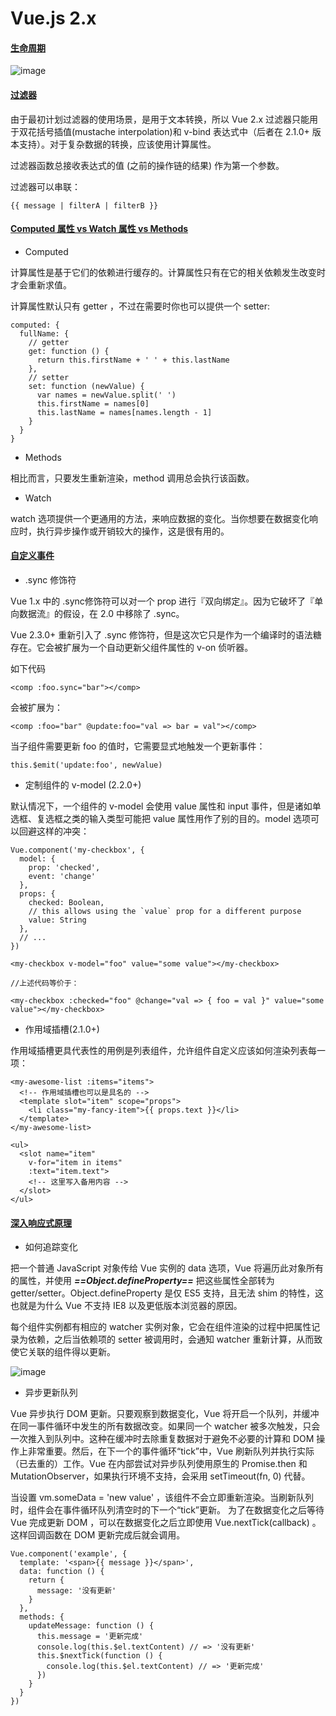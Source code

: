 # Vue.js 2.x

#### [生命周期](https://cn.vuejs.org/v2/guide/instance.html#生命周期图示)

![image](https://cn.vuejs.org/images/lifecycle.png)

#### [过滤器](https://cn.vuejs.org/v2/guide/syntax.html#过滤器)

由于最初计划过滤器的使用场景，是用于文本转换，所以 Vue 2.x 过滤器只能用于双花括号插值(mustache interpolation)和 v-bind 表达式中（后者在 2.1.0+ 版本支持）。对于复杂数据的转换，应该使用计算属性。

过滤器函数总接收表达式的值 (之前的操作链的结果) 作为第一个参数。

过滤器可以串联：
```
{{ message | filterA | filterB }} 
```

#### [Computed 属性 vs Watch 属性 vs Methods](https://cn.vuejs.org/v2/guide/computed.html#计算属性)

- Computed

计算属性是基于它们的依赖进行缓存的。计算属性只有在它的相关依赖发生改变时才会重新求值。

计算属性默认只有 getter ，不过在需要时你也可以提供一个 setter:


```
computed: {
  fullName: {
    // getter
    get: function () {
      return this.firstName + ' ' + this.lastName
    },
    // setter
    set: function (newValue) {
      var names = newValue.split(' ')
      this.firstName = names[0]
      this.lastName = names[names.length - 1]
    }
  }
}
```
- Methods

相比而言，只要发生重新渲染，method 调用总会执行该函数。

- Watch

watch 选项提供一个更通用的方法，来响应数据的变化。当你想要在数据变化响应时，执行异步操作或开销较大的操作，这是很有用的。


#### [自定义事件](https://cn.vuejs.org/v2/guide/components.html#自定义事件)

- .sync 修饰符

 Vue 1.x 中的 .sync修饰符可以对一个 prop 进行『双向绑定』。因为它破坏了『单向数据流』的假设，在 2.0 中移除了 .sync。
 
 Vue 2.3.0+ 重新引入了 .sync 修饰符，但是这次它只是作为一个编译时的语法糖存在。它会被扩展为一个自动更新父组件属性的 v-on 侦听器。
 
 如下代码

```
<comp :foo.sync="bar"></comp>
```

会被扩展为：

```
<comp :foo="bar" @update:foo="val => bar = val"></comp>
```

当子组件需要更新 foo 的值时，它需要显式地触发一个更新事件：

```
this.$emit('update:foo', newValue)
```

- 定制组件的 v-model (2.2.0+)

默认情况下，一个组件的 v-model 会使用 value 属性和 input 事件，但是诸如单选框、复选框之类的输入类型可能把 value 属性用作了别的目的。model 选项可以回避这样的冲突：


```
Vue.component('my-checkbox', {
  model: {
    prop: 'checked',
    event: 'change'
  },
  props: {
    checked: Boolean,
    // this allows using the `value` prop for a different purpose
    value: String
  },
  // ...
})

<my-checkbox v-model="foo" value="some value"></my-checkbox>

//上述代码等价于：

<my-checkbox :checked="foo" @change="val => { foo = val }" value="some value"></my-checkbox>
```

- 作用域插槽(2.1.0+)

作用域插槽更具代表性的用例是列表组件，允许组件自定义应该如何渲染列表每一项：


```
<my-awesome-list :items="items">
  <!-- 作用域插槽也可以是具名的 -->
  <template slot="item" scope="props">
    <li class="my-fancy-item">{{ props.text }}</li>
  </template>
</my-awesome-list>

<ul>
  <slot name="item"
    v-for="item in items"
    :text="item.text">
    <!-- 这里写入备用内容 -->
  </slot>
</ul>

```

#### [深入响应式原理](https://cn.vuejs.org/v2/guide/reactivity.html)

- 如何追踪变化

把一个普通 JavaScript 对象传给 Vue 实例的 data 选项，Vue 将遍历此对象所有的属性，并使用 ***==Object.defineProperty==*** 把这些属性全部转为 getter/setter。Object.defineProperty 是仅 ES5 支持，且无法 shim 的特性，这也就是为什么 Vue 不支持 IE8 以及更低版本浏览器的原因。

每个组件实例都有相应的 watcher 实例对象，它会在组件渲染的过程中把属性记录为依赖，之后当依赖项的 setter 被调用时，会通知 watcher 重新计算，从而致使它关联的组件得以更新。

![image](https://cn.vuejs.org/images/data.png)

- 异步更新队列

Vue 异步执行 DOM 更新。只要观察到数据变化，Vue 将开启一个队列，并缓冲在同一事件循环中发生的所有数据改变。如果同一个 watcher 被多次触发，只会一次推入到队列中。这种在缓冲时去除重复数据对于避免不必要的计算和 DOM 操作上非常重要。然后，在下一个的事件循环“tick”中，Vue 刷新队列并执行实际（已去重的）工作。Vue 在内部尝试对异步队列使用原生的 Promise.then 和 MutationObserver，如果执行环境不支持，会采用 setTimeout(fn, 0) 代替。

当设置 vm.someData = 'new value' ，该组件不会立即重新渲染。当刷新队列时，组件会在事件循环队列清空时的下一个“tick”更新。
为了在数据变化之后等待 Vue 完成更新 DOM ，可以在数据变化之后立即使用 Vue.nextTick(callback) 。这样回调函数在 DOM 更新完成后就会调用。


```
Vue.component('example', {
  template: '<span>{{ message }}</span>',
  data: function () {
    return {
      message: '没有更新'
    }
  },
  methods: {
    updateMessage: function () {
      this.message = '更新完成'
      console.log(this.$el.textContent) // => '没有更新'
      this.$nextTick(function () {
        console.log(this.$el.textContent) // => '更新完成'
      })
    }
  }
})
```


